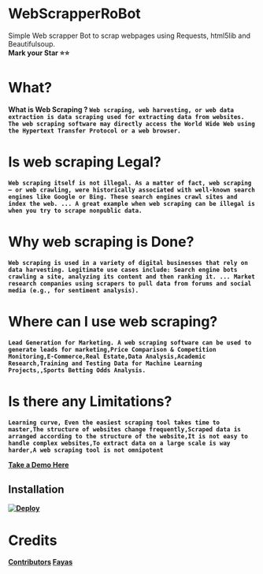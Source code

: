 # WebScrapperRoBot
Simple Web scrapper Bot to scrap webpages using Requests, html5lib and Beautifulsoup.
<Br><b>Mark your Star ⭐⭐<b>
  
# What?
  What is Web Scraping ?
  `Web scraping, web harvesting, or web data extraction is data scraping used for extracting data from websites. The web scraping software may directly access the World Wide Web using the Hypertext Transfer Protocol or a web browser.
  `
# Is web scraping Legal?
  `Web scraping itself is not illegal. As a matter of fact, web scraping – or web crawling, were historically associated with well-known search engines like Google or Bing. These search engines crawl sites and index the web. ... A great example when web scraping can be illegal is when you try to scrape nonpublic data.`

# Why web scraping is Done?
  `Web scraping is used in a variety of digital businesses that rely on data harvesting. Legitimate use cases include: Search engine bots crawling a site, analyzing its content and then ranking it. ... Market research companies using scrapers to pull data from forums and social media (e.g., for sentiment analysis).`

# Where can I use web scraping?
  `Lead Generation for Marketing. A web scraping software can be used to generate leads for marketing,Price Comparison & Competition Monitoring,E-Commerce,Real Estate,Data Analysis,Academic Research,Training and Testing Data for Machine Learning Projects,,Sports Betting Odds Analysis.`

# Is there any Limitations?
   `Learning curve, Even the easiest scraping tool takes time to master,The structure of websites change frequently,Scraped data is arranged according to the structure of the website,It is not easy to handle complex websites,To extract data on a large scale is way harder,A web scraping tool is not omnipotent` 

[Take a Demo Here](https://t.me/WebScrappeBot)
  
## Installation
[![Deploy](https://www.herokucdn.com/deploy/button.svg)](https://heroku.com/deploy?template=https://github.com/TR-TECH-GUIDE/WebScrapperRoBot)
  
# Credits
[Contributors](https://github.com/TR-TECH-GUIDE/WebScrapperRoBot/graphs/contributors)
[Fayas](https://github.com/FayasNoushad)
